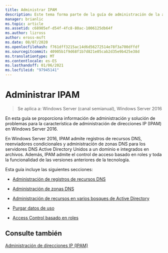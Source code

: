 ```yaml
---
title: Administrar IPAM
description: Este tema forma parte de la guía de administración de la administración de direcciones IP (IPAM) en Windows Server 2016.
manager: brianlic
ms.topic: article
ms.assetid: c68905ef-d54f-4fc8-80ac-1006125db64f
ms.author: lizross
author: eross-msft
ms.date: 08/07/2020
ms.openlocfilehash: f761dff3215ac14d6d56272514e78f3a700dffdf
ms.sourcegitcommit: 40905b1f9d68f1b7d821e05cab2d35e9b425e38d
ms.translationtype: MT
ms.contentlocale: es-ES
ms.lasthandoff: 01/06/2021
ms.locfileid: "97945141"
---
```

# <a name="manage-ipam"></a>Administrar IPAM

>Se aplica a: Windows Server (canal semianual), Windows Server 2016

En esta guía se proporciona información de administración y solución de problemas para la característica de administración de direcciones IP (IPAM) en Windows Server 2016.

En Windows Server 2016, IPAM admite registros de recursos DNS, reenviadores condicionales y administración de zonas DNS para los servidores DNS Active Directory Unidos a un dominio e integrados en archivos. Además, IPAM admite el control de acceso basado en roles y toda la funcionalidad de las versiones anteriores de la tecnología.

Esta guía incluye las siguientes secciones:

-   [Administración de registros de recursos DNS](../../technologies/ipam/DNS-Resource-Record-Management.md)

-   [Administración de zonas DNS](../../technologies/ipam/DNS-Zone-Management.md)

-   [Administración de recursos en varios bosques de Active Directory](../../technologies/ipam/Manage-Resources-in-Multiple-Active-Directory-Forests.md)

-  [Purgar datos de uso](../../technologies/ipam/Purge-Utilization-Data.md)

-   [Access Control basado en roles](../../technologies/ipam/Role-based-Access-Control.md)

## <a name="see-also"></a>Consulte también
[Administración de direcciones IP &#40;IPAM&#41;](./ipam-top.md)